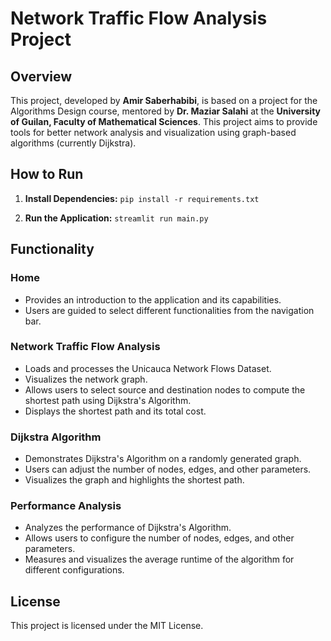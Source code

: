 # Network Traffic Flow Analysis Project

## Overview
This project, developed by **Amir Saberhabibi**, is based on a project for the Algorithms Design course, mentored by **Dr. Maziar Salahi** at the **University of Guilan, Faculty of Mathematical Sciences**. This project aims to provide tools for better network analysis and visualization using graph-based algorithms (currently Dijkstra).


## How to Run

1. **Install Dependencies:**
        ```
pip install -r requirements.txt
        ```

2. **Run the Application:**
        ```
streamlit run main.py
        ```

## Functionality

### Home
- Provides an introduction to the application and its capabilities.
- Users are guided to select different functionalities from the navigation bar.

### Network Traffic Flow Analysis
- Loads and processes the Unicauca Network Flows Dataset.
- Visualizes the network graph.
- Allows users to select source and destination nodes to compute the shortest path using Dijkstra's Algorithm.
- Displays the shortest path and its total cost.

### Dijkstra Algorithm
- Demonstrates Dijkstra's Algorithm on a randomly generated graph.
- Users can adjust the number of nodes, edges, and other parameters.
- Visualizes the graph and highlights the shortest path.

### Performance Analysis
- Analyzes the performance of Dijkstra's Algorithm.
- Allows users to configure the number of nodes, edges, and other parameters.
- Measures and visualizes the average runtime of the algorithm for different configurations.


## License
This project is licensed under the MIT License.
